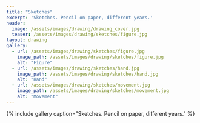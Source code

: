```yaml
---
title: "Sketches"
excerpt: 'Sketches. Pencil on paper, different years.'
header:
  image: /assets/images/drawing/drawing_cover.jpg
  teaser: /assets/images/drawing/sketches/figure.jpg
layout: drawing
gallery:
  - url: /assets/images/drawing/sketches/figure.jpg
    image_path: /assets/images/drawing/sketches/figure.jpg
    alt: "Figure"
  - url: /assets/images/drawing/sketches/hand.jpg
    image_path: /assets/images/drawing/sketches/hand.jpg
    alt: "Hand"
  - url: /assets/images/drawing/sketches/movement.jpg
    image_path: /assets/images/drawing/sketches/movement.jpg
    alt: "Movement"
---
```


{% include gallery caption="Sketches. Pencil on paper, different years." %}

